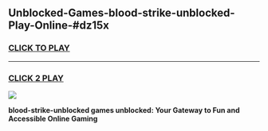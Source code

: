 
## Unblocked-Games-blood-strike-unblocked-Play-Online-#dz15x
<h3>
<a href="https://premium.freeplayer.one?title=blood-strike-unblocked&ref=27F">CLICK TO PLAY</a></h3>
<hr>

<h3>
<a href="https://premium.freeplayer.one?title=blood-strike-unblocked&ref=27F">CLICK 2 PLAY</a>
  
</h3>

<a href="https://premium.freeplayer.one?title=blood-strike-unblocked&ref=27F"><img src="https://clearcache.store/games.png"></a>


**blood-strike-unblocked games unblocked: Your Gateway to Fun and Accessible Online Gaming**

